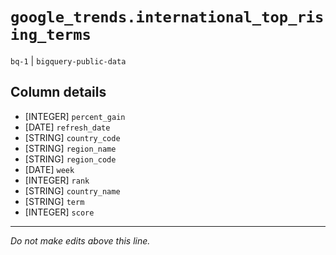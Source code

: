 # `google_trends.international_top_rising_terms`
`bq-1` | `bigquery-public-data`

## Column details
* [INTEGER]   `percent_gain`
* [DATE]      `refresh_date`
* [STRING]    `country_code`
* [STRING]    `region_name`
* [STRING]    `region_code`
* [DATE]      `week`
* [INTEGER]   `rank`
* [STRING]    `country_name`
* [STRING]    `term`
* [INTEGER]   `score`

-------------------------------------------------------------------------------
*Do not make edits above this line.*
